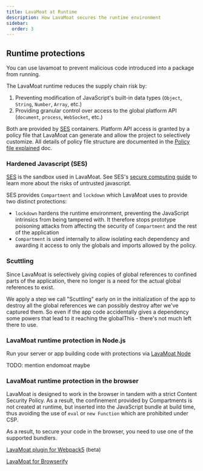 ```yaml
---
title: LavaMoat at Runtime
description: How LavaMoat secures the runtime environment
sidebar:
  order: 3
---
```


## Runtime protections

You can use lavamoat to prevent malicious code introduced into a package from running.

The LavaMoat runtime reduces the supply chain risk by:

1. Preventing modification of JavaScript's built-in data types (`Object`, `String`, `Number`, `Array`, etc.)
2. Providing granular control over access to the global platform API (`document`, `process`, `WebSocket`, etc.)

Both are provided by [SES][SesGithub] containers. Platform API access is granted by a policy file that LavaMoat can generate and allow the project to selectively customize. All details of policy file structure are documented in the [Policy file explained][PolicyDoc] doc.

### Hardened Javascript (SES)

[SES][SesGithub] is the sandbox used in LavaMoat. See SES's [secure computing guide][SesComputingGuide] to learn more about the risks of untrusted javascript.

SES provides `Compartment` and `lockdown` which LavaMoat uses to provide two distinct protections:

- `lockdown` hardens the runtime environment, preventing the JavaScript intrinsics from being tampered with. It therefore stops prototype poisoning attacks from affecting the security of `Compartment` and the rest of the application
- `Compartment` is used internally to allow isolating each dependency and awarding it access to only the globals and imports allowed by the policy.

### Scuttling

Since LavaMoat is selectively giving copies of global references to confined parts of the application, there no longer is a need for the actual global references to exist.

We apply a step we call "Scuttling" early on in the initialization of the app to destroy all the global references we can possibly destroy after we've captured them. So even if the app code accidentally gives a dependency some powers that lead to it reaching the globalThis - there's not much left there to use.

### LavaMoat runtime protection in Node.js

Run your server or app building code with protections via [LavaMoat Node][lavamoat-node]

TODO: mention endomoat maybe

### LavaMoat runtime protection in the browser

LavaMoat is designed to work in the browser in tandem with a strict Content Security Policy. As a result, the confinement provided by Compartments is not created at runtime, but inserted into the JavaScript bundle at build time, thus avoiding the use of `eval` or `new Function` which are prohibited under CSP.

As a result, to secure your code in the browser, you need to use one of the supported bundlers.

[LavaMoat plugin for Webpack5][lavamoat-webpack] (beta)

[LavaMoat for Browserify][lavamoat-browserify]

[lavamoat-node]: /guides/lavamoat-node
[lavamoat-browserify]: /guides/browserify
[lavamoat-webpack]: /guides/webpack
[sesgithub]: https://github.com/endojs/endo/tree/master/packages/ses
[policydoc]: /reference/policy
[sescomputingguide]: https://github.com/endojs/endo/blob/master/packages/ses/docs/secure-coding-guide.md
